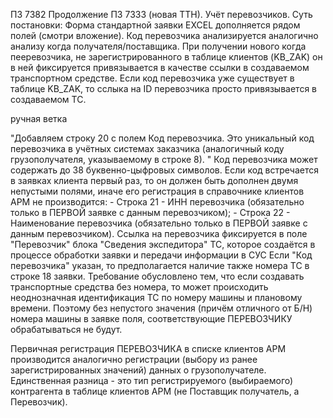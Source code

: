 ПЗ 7382
Продолжение ПЗ 7333 (новая ТТН).
Учёт перевозчиков.
Суть постановки: Форма стандартной заявки EXCEL дополняется рядом полей (смотри вложение).
Код перевозчика анализируется аналогично анализу когда получателя/поставщика.
При получении нового когда пееревозчика, не зарегистрированного в таблице клиентов (KB_ZAK) он в ней фиксируется привязывается в качестве ссылки в создаваемом транспортном средстве.
Если код перевозчика уже существует в таблице KB_ZAK, то сслыка на ID перевозчика просто привязывается в создаваемом ТС.

ручная ветка

"Добавляем строку 20 с полем Код перевозчика. Это уникальный код перевозчика в учётных системах заказчика (аналогичный коду грузополучателя, указываемому в строке 8).
"
Код перевозчика может содержать до 38 буквенно-цыфровых символов. 
Если код встречается в заявках клиента первый раз, то он должен быть дополнен двумя непустыми полями, иначе его регистрация в справочнике клиентов АРМ не производится: 
    - Строка 21 - ИНН перевозчика (обязательно только в ПЕРВОЙ заявке с данным перевозчиком); 
    - Строка 22 - Наименование перевозчика  (обязательно только в ПЕРВОЙ заявке с данным перевозчиком).
Ссылка на перевозчика фиксируется в поле "Перевозчик" блока "Сведения экспедитора" ТС, которое создаётся в процессе обработки заявки и передачи информации в СУС 
Если "Код перевозчика" указан, то предполагается наличие также номера ТС в строке 18 заявки. 
Требование обусловлено тем, что если создавать транспортные средства без номера, то может происходить неоднозначная идентификация ТС по номеру машины и плановому времени. 
Поэтому без непустого значения (причём отличного от Б/Н) номера машины в заявке поля, соответствующие ПЕРЕВОЗЧИКУ обрабатываться не будут.

Первичная регистрация ПЕРЕВОЗЧИКА в списке клиентов АРМ производится аналогично регистрации (выбору из ранее зарегистрированных значений) данных о грузополучателе.
Единственная разница - это тип регистрируемого (выбираемого) контрагента в таблице клиентов АРМ (не Поставщик получатель, а Перевозчик).

